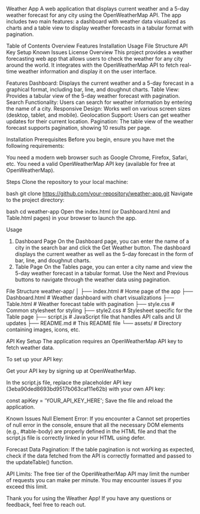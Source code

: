 Weather App
A web application that displays current weather and a 5-day weather forecast for any city using the OpenWeatherMap API. The app includes two main features: a dashboard with weather data visualized as charts and a table view to display weather forecasts in a tabular format with pagination.

Table of Contents
Overview
Features
Installation
Usage
File Structure
API Key Setup
Known Issues
License
Overview
This project provides a weather forecasting web app that allows users to check the weather for any city around the world. It integrates with the OpenWeatherMap API to fetch real-time weather information and display it on the user interface.

Features
Dashboard: Displays the current weather and a 5-day forecast in a graphical format, including bar, line, and doughnut charts.
Table View: Provides a tabular view of the 5-day weather forecast with pagination.
Search Functionality: Users can search for weather information by entering the name of a city.
Responsive Design: Works well on various screen sizes (desktop, tablet, and mobile).
Geolocation Support: Users can get weather updates for their current location.
Pagination: The table view of the weather forecast supports pagination, showing 10 results per page.

Installation Prerequisites
Before you begin, ensure you have met the following requirements:

You need a modern web browser such as Google Chrome, Firefox, Safari, etc.
You need a valid OpenWeatherMap API key (available for free at OpenWeatherMap).

Steps
Clone the repository to your local machine:

bash
git clone https://github.com/your-repository/weather-app.git
Navigate to the project directory:

bash
cd weather-app
Open the index.html (or Dashboard.html and Table.html pages) in your browser to launch the app.

Usage
1. Dashboard Page
On the Dashboard page, you can enter the name of a city in the search bar and click the Get Weather button.
The dashboard displays the current weather as well as the 5-day forecast in the form of bar, line, and doughnut charts.
2. Table Page
On the Tables page, you can enter a city name and view the 5-day weather forecast in a tabular format.
Use the Next and Previous buttons to navigate through the weather data using pagination.

File Structure
weather-app/
│
├── index.html               # Home page of the app
├── Dashboard.html           # Weather dashboard with chart visualizations
├── Table.html               # Weather forecast table with pagination
├── style.css                # Common stylesheet for styling
├── style2.css               # Stylesheet specific for the Table page
├── script.js                # JavaScript file that handles API calls and UI updates
├── README.md                # This README file
└── assets/                  # Directory containing images, icons, etc.

API Key Setup
The application requires an OpenWeatherMap API key to fetch weather data.

To set up your API key:

Get your API key by signing up at OpenWeatherMap.

In the script.js file, replace the placeholder API key (3eba90ded8693bd9517b063caf11e62b) with your own API key:

const apiKey = 'YOUR_API_KEY_HERE';
Save the file and reload the application.

Known Issues
Null Element Error: If you encounter a Cannot set properties of null error in the console, ensure that all the necessary DOM elements (e.g., #table-body) are properly defined in the HTML file and that the script.js file is correctly linked in your HTML using defer.

Forecast Data Pagination: If the table pagination is not working as expected, check if the data fetched from the API is correctly formatted and passed to the updateTable() function.

API Limits: The free tier of the OpenWeatherMap API may limit the number of requests you can make per minute. You may encounter issues if you exceed this limit.

Thank you for using the Weather App!
If you have any questions or feedback, feel free to reach out.